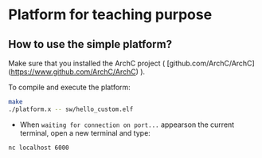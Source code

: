 # Platform for teaching purpose #

## How to use the simple platform? ##

Make sure that you installed the ArchC project ( [github.com/ArchC/ArchC] (https://www.github.com/ArchC/ArchC) ).

To compile and execute the platform:

```bash
make
./platform.x -- sw/hello_custom.elf
```


* When ``waiting for connection on port...`` appearson the current terminal, open a new terminal and type:


```bash
nc localhost 6000
```

